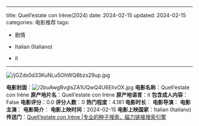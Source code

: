 
---
title: Quell’estate con Irène(2024)
date: 2024-02-15
updated: 2024-02-15
categories: 电影推荐
tags:

- 剧情

- Italian (Italiano)
- it
---

<img src="https://image.tmdb.org/t/p/original/jGZds0d33KuNLu5OhWQ8bzs29up.jpg" alt="/jGZds0d33KuNLu5OhWQ8bzs29up.jpg" title="/jGZds0d33KuNLu5OhWQ8bzs29up.jpg">

**电影封面**：<img src="https://image.tmdb.org/t/p/w200/2buAwgBvglsZA1UQwQ4U6EIivOX.jpg" alt="/2buAwgBvglsZA1UQwQ4U6EIivOX.jpg" title="/2buAwgBvglsZA1UQwQ4U6EIivOX.jpg">
**电影名称**：Quell’estate con Irène
**原产地片名**：Quell’estate con Irène
**原产地语言**：it
**包含成人内容**：False
**电影评分**：0.0
**评分人数**：0
**热门程度**：4.181
**电影时长**：
**电影导演**：
**电影主演**：
**电影简介**：
**电影上映时间**：2024-02-15
**电影上映国家**：Italian (Italiano)
**传送门**：[Quell’estate con Irène |专业的种子搜索、磁力链接搜索引擎](https://movie.amd794.com:2083/?search=Quell%E2%80%99estate%20con%20Ir%C3%A8ne&ordering=&mode=match_phrase&page_size=10&page=1)

